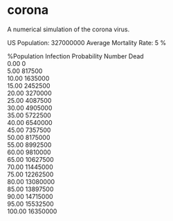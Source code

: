 # corona
A numerical simulation of the corona virus.

US Population: 327000000
Average Mortality Rate: 5 %

%Population
Infection
Probability     Number Dead     
0.00                 0          
5.00            817500          
10.00           1635000         
15.00           2452500         
20.00           3270000         
25.00           4087500         
30.00           4905000         
35.00           5722500         
40.00           6540000         
45.00           7357500         
50.00           8175000         
55.00           8992500         
60.00           9810000         
65.00           10627500        
70.00           11445000        
75.00           12262500        
80.00           13080000        
85.00           13897500        
90.00           14715000        
95.00           15532500        
100.00          16350000